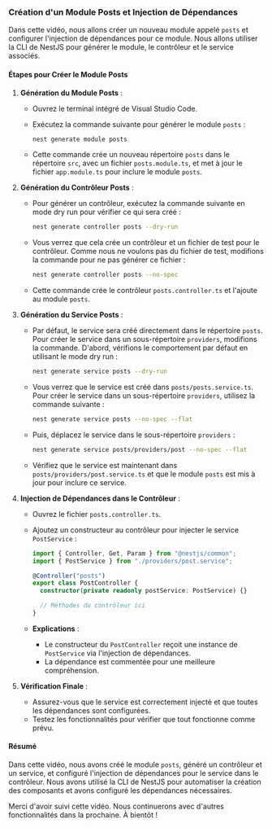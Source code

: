 ### Création d'un Module Posts et Injection de Dépendances

Dans cette vidéo, nous allons créer un nouveau module appelé `posts` et configurer l'injection de dépendances pour ce module. Nous allons utiliser la CLI de NestJS pour générer le module, le contrôleur et le service associés.

#### Étapes pour Créer le Module Posts

1. **Génération du Module Posts** :

   - Ouvrez le terminal intégré de Visual Studio Code.
   - Exécutez la commande suivante pour générer le module `posts` :

     ```bash
     nest generate module posts
     ```

   - Cette commande crée un nouveau répertoire `posts` dans le répertoire `src`, avec un fichier `posts.module.ts`, et met à jour le fichier `app.module.ts` pour inclure le module `posts`.

2. **Génération du Contrôleur Posts** :

   - Pour générer un contrôleur, exécutez la commande suivante en mode dry run pour vérifier ce qui sera créé :

     ```bash
     nest generate controller posts --dry-run
     ```

   - Vous verrez que cela crée un contrôleur et un fichier de test pour le contrôleur. Comme nous ne voulons pas du fichier de test, modifions la commande pour ne pas générer ce fichier :

     ```bash
     nest generate controller posts --no-spec
     ```

   - Cette commande crée le contrôleur `posts.controller.ts` et l'ajoute au module `posts`.

3. **Génération du Service Posts** :

   - Par défaut, le service sera créé directement dans le répertoire `posts`. Pour créer le service dans un sous-répertoire `providers`, modifions la commande. D'abord, vérifions le comportement par défaut en utilisant le mode dry run :

     ```bash
     nest generate service posts --dry-run
     ```

   - Vous verrez que le service est créé dans `posts/posts.service.ts`. Pour créer le service dans un sous-répertoire `providers`, utilisez la commande suivante :

     ```bash
     nest generate service posts --no-spec --flat
     ```

   - Puis, déplacez le service dans le sous-répertoire `providers` :

     ```bash
     nest generate service posts/providers/post --no-spec --flat
     ```

   - Vérifiez que le service est maintenant dans `posts/providers/post.service.ts` et que le module `posts` est mis à jour pour inclure ce service.

4. **Injection de Dépendances dans le Contrôleur** :

   - Ouvrez le fichier `posts.controller.ts`.
   - Ajoutez un constructeur au contrôleur pour injecter le service `PostService` :

     ```typescript
     import { Controller, Get, Param } from "@nestjs/common";
     import { PostService } from "./providers/post.service";

     @Controller("posts")
     export class PostController {
       constructor(private readonly postService: PostService) {}

       // Méthodes du contrôleur ici
     }
     ```

   - **Explications** :
     - Le constructeur du `PostController` reçoit une instance de `PostService` via l'injection de dépendances.
     - La dépendance est commentée pour une meilleure compréhension.

5. **Vérification Finale** :
   - Assurez-vous que le service est correctement injecté et que toutes les dépendances sont configurées.
   - Testez les fonctionnalités pour vérifier que tout fonctionne comme prévu.

#### Résumé

Dans cette vidéo, nous avons créé le module `posts`, généré un contrôleur et un service, et configuré l'injection de dépendances pour le service dans le contrôleur. Nous avons utilisé la CLI de NestJS pour automatiser la création des composants et avons configuré les dépendances nécessaires.

Merci d'avoir suivi cette vidéo. Nous continuerons avec d'autres fonctionnalités dans la prochaine. À bientôt !
